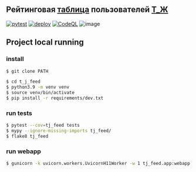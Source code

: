 Рейтинговая [таблица](http://tj.esemi.ru/?l=100) пользователей [Т_Ж](https://journal.tinkoff.ru/)
---

[![pytest](https://github.com/esemi/t_j-feed/actions/workflows/tests.yml/badge.svg?branch=master)](https://github.com/esemi/t_j-feed/actions/workflows/tests.yml)
[![deploy](https://github.com/esemi/t_j-feed/actions/workflows/deployment.yml/badge.svg?branch=master)](https://github.com/esemi/t_j-feed/actions/workflows/deployment.yml)
[![CodeQL](https://github.com/esemi/t_j-feed/actions/workflows/codeql-analysis.yml/badge.svg?branch=master)](https://github.com/esemi/t_j-feed/actions/workflows/codeql-analysis.yml)
![image](https://user-images.githubusercontent.com/4115497/132915239-ed7e7fa3-07ff-43b3-a3fe-8d6380a34ae7.png)



## Project local running

### install

```bash
$ git clone PATH

$ cd t_j_feed
$ python3.9 -m venv venv
$ source venv/bin/activate
$ pip install -r requirements/dev.txt
```

### run tests
```bash
$ pytest --cov=tj_feed tests
$ mypy --ignore-missing-imports tj_feed/
$ flake8 tj_feed
```

### run webapp
```bash
$ gunicorn -k uvicorn.workers.UvicornH11Worker -w 1 tj_feed.app:webapp
```
